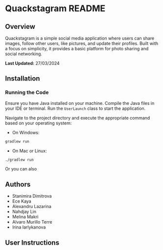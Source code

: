 # Quackstagram README

## Overview
Quackstagram is a simple social media application where users can share images, follow other users, like pictures, and update their profiles. Built with a focus on simplicity, it provides a basic platform for photo sharing and social networking.

**Last Updated:** 27/03/2024

## Installation

### Running the Code
Ensure you have Java installed on your machine. Compile the Java files in your IDE or terminal. Run the `UserLaunch` class to start the application.

Navigate to the project directory and execute the appropriate command based on your operating system:
- On Windows:
```bash
gradlew run
```
- On Mac or Linux:
```bash
./gradlew run
```

Or you can also 

## Authors
* Stanimira Dimitrova
* Ece Kaya
* Alexandru Lazarina
* Nahdjay Lin
* Melina Makri
* Alvaro Murillo Terre
* Irina Iarlykanova

## User Instructions

